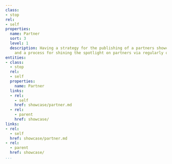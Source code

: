 ```yaml
---
class:
- stop
rel:
- self
properties:
  name: Partner
  sort: 3
  level: 1
  description: Having a strategy for the publishing of a partners showcase directory,
    and a process for shining the spotlight on partners via regularly occurring cycles.
entities:
- class:
  - stop
  rel:
  - self
  properties:
    name: Partner
  links:
  - rel:
    - self
    href: showcase/partner.md
  - rel:
    - parent
    href: showcase/
links:
- rel:
  - self
  href: showcase/partner.md
- rel:
  - parent
  href: showcase/
...
```

